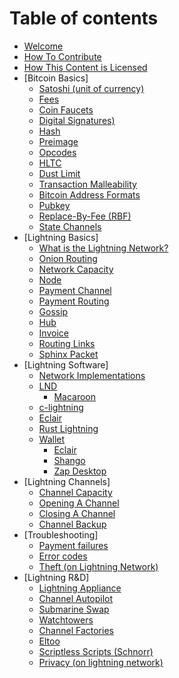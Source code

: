 # Table of contents

* [Welcome](README.md)
* [How To Contribute](contributing.md)
* [How This Content is Licensed](content-license.md)
* [Bitcoin Basics]
  * [Satoshi \(unit of currency\)](bitcoin-basics/satoshi-unit-of-currency.md)
  * [Fees](bitcoin-basics/fees.md)
  * [Coin Faucets](bitcoin-basics/faucet.md)
  * [Digital Signatures\)](bitcoin-basics/signatures-on-lightning.md)
  * [Hash](bitcoin-basics/hash.md)
  * [Preimage](bitcoin-basics/pre-image.md)
  * [Opcodes](bitcoin-basics/op-codes.md)
  * [HLTC](bitcoin-basics/hltc.md)
  * [Dust Limit](bitcoin-basics/dust-limit.md)
  * [Transaction Malleability](bitcoin-basics/transaction-malleability.md)
  * [Bitcoin Address Formats](bitcoin-basics/bitcoin-address-formats.md)
  * [Pubkey](bitcoin-basics/pubkey.md)
  * [Replace-By-Fee \(RBF\)](bitcoin-basics/replace-by-fee-rbf.md)
  * [State Channels](bitcoin-basics/state-channel.md)
* [Lightning Basics]
  * [What is the Lightning Network?](lightning-basics/lightning-network.md)
  * [Onion Routing](lightning-basics/onion-routing.md)
  * [Network Capacity](lightning-basics/network-capacity.md)
  * [Node](lightning-basics/node.md)
  * [Payment Channel](lightning-basics/payment-channel.md)
  * [Payment Routing](lightning-basics/payment-routing.md)
  * [Gossip](lightning-basics/gossip.md)
  * [Hub](lightning-basics/hub.md)
  * [Invoice](lightning-basics/invoice.md)
  * [Routing Links](lightning-basics/routing-links.md)
  * [Sphinx Packet](lightning-basics/sphinx-packet.md)
* [Lightning Software]
  * [Network Implementations](lightning-software/implementations-of-lightning-network.md)
  * [LND](lightning-software/lnd/README.md)
    * [Macaroon](lightning-software/lnd/macaroon.md)
  * [c-lightning](lightning-software/c-lightning.md)
  * [Eclair](lightning-software/eclair.md)
  * [Rust Lightning](lightning-software/rust-lightning.md)
  * [Wallet](lightning-software/wallet/README.md)
    * [Eclair](lightning-software/wallet/eclair.md)
    * [Shango](lightning-software/wallet/shango.md)
    * [Zap Desktop](lightning-software/wallet/zap-desktop.md)
* [Lightning Channels]
  * [Channel Capacity](lightning-channels/channel-capacity.md)
  * [Opening A Channel](lightning-channels/channel-opening.md)
  * [Closing A Channel](lightning-channels/channel-closing.md)
  * [Channel Backup](lightning-channels/channel-backups.md)
* [Troubleshooting]
  * [Payment failures](troubleshooting/payment-failures.md)
  * [Error codes](troubleshooting/error-codes.md)
  * [Theft \(on Lightning Network\)](troubleshooting/theft-on-lightning-network.md)
* [Lightning R&D]
  * [Lightning Appliance](lightning-r-and-d/lightning-appliance.md)
  * [Channel Autopilot](lightning-r-and-d/auto-pilot-channels.md)
  * [Submarine Swap](lightning-r-and-d/submarine-swap.md)
  * [Watchtowers](lightning-r-and-d/watchtower.md)
  * [Channel Factories](lightning-r-and-d/channel-factory.md)
  * [Eltoo](lightning-r-and-d/eltoo.md)
  * [Scriptless Scripts \(Schnorr\)](lightning-r-and-d/scriptless-scripts-schnorr.md)
  * [Privacy \(on lightning network\)](lightning-r-and-d/privacy-on-lightning-network.md)

